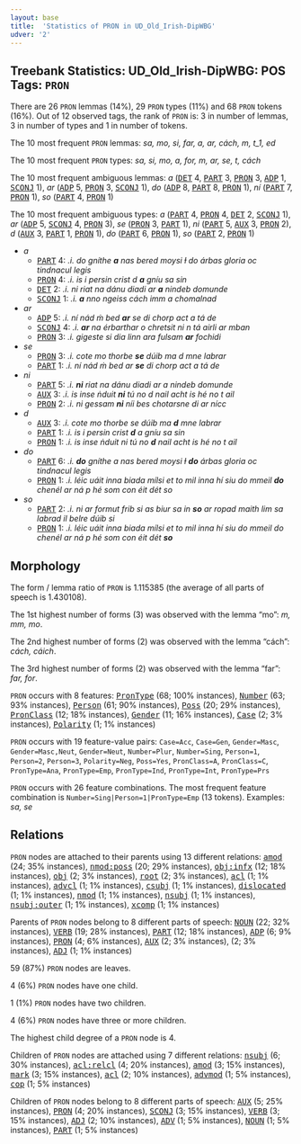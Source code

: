 ```yaml
---
layout: base
title:  'Statistics of PRON in UD_Old_Irish-DipWBG'
udver: '2'
---
```


## Treebank Statistics: UD_Old_Irish-DipWBG: POS Tags: `PRON`

There are 26 `PRON` lemmas (14%), 29 `PRON` types (11%) and 68 `PRON` tokens (16%).
Out of 12 observed tags, the rank of `PRON` is: 3 in number of lemmas, 3 in number of types and 1 in number of tokens.

The 10 most frequent `PRON` lemmas: <em>sa, mo, si, far, a, ar, cách, m, t_1, ed</em>

The 10 most frequent `PRON` types:  <em>sa, si, mo, a, for, m, ar, se, t, cách</em>

The 10 most frequent ambiguous lemmas: <em>a</em> (<tt><a href="sga_dipwbg-pos-DET.html">DET</a></tt> 4, <tt><a href="sga_dipwbg-pos-PART.html">PART</a></tt> 3, <tt><a href="sga_dipwbg-pos-PRON.html">PRON</a></tt> 3, <tt><a href="sga_dipwbg-pos-ADP.html">ADP</a></tt> 1, <tt><a href="sga_dipwbg-pos-SCONJ.html">SCONJ</a></tt> 1), <em>ar</em> (<tt><a href="sga_dipwbg-pos-ADP.html">ADP</a></tt> 5, <tt><a href="sga_dipwbg-pos-PRON.html">PRON</a></tt> 3, <tt><a href="sga_dipwbg-pos-SCONJ.html">SCONJ</a></tt> 1), <em>do</em> (<tt><a href="sga_dipwbg-pos-ADP.html">ADP</a></tt> 8, <tt><a href="sga_dipwbg-pos-PART.html">PART</a></tt> 8, <tt><a href="sga_dipwbg-pos-PRON.html">PRON</a></tt> 1), <em>ní</em> (<tt><a href="sga_dipwbg-pos-PART.html">PART</a></tt> 7, <tt><a href="sga_dipwbg-pos-PRON.html">PRON</a></tt> 1), <em>so</em> (<tt><a href="sga_dipwbg-pos-PART.html">PART</a></tt> 4, <tt><a href="sga_dipwbg-pos-PRON.html">PRON</a></tt> 1)

The 10 most frequent ambiguous types:  <em>a</em> (<tt><a href="sga_dipwbg-pos-PART.html">PART</a></tt> 4, <tt><a href="sga_dipwbg-pos-PRON.html">PRON</a></tt> 4, <tt><a href="sga_dipwbg-pos-DET.html">DET</a></tt> 2, <tt><a href="sga_dipwbg-pos-SCONJ.html">SCONJ</a></tt> 1), <em>ar</em> (<tt><a href="sga_dipwbg-pos-ADP.html">ADP</a></tt> 5, <tt><a href="sga_dipwbg-pos-SCONJ.html">SCONJ</a></tt> 4, <tt><a href="sga_dipwbg-pos-PRON.html">PRON</a></tt> 3), <em>se</em> (<tt><a href="sga_dipwbg-pos-PRON.html">PRON</a></tt> 3, <tt><a href="sga_dipwbg-pos-PART.html">PART</a></tt> 1), <em>ni</em> (<tt><a href="sga_dipwbg-pos-PART.html">PART</a></tt> 5, <tt><a href="sga_dipwbg-pos-AUX.html">AUX</a></tt> 3, <tt><a href="sga_dipwbg-pos-PRON.html">PRON</a></tt> 2), <em>d</em> (<tt><a href="sga_dipwbg-pos-AUX.html">AUX</a></tt> 3, <tt><a href="sga_dipwbg-pos-PART.html">PART</a></tt> 1, <tt><a href="sga_dipwbg-pos-PRON.html">PRON</a></tt> 1), <em>do</em> (<tt><a href="sga_dipwbg-pos-PART.html">PART</a></tt> 6, <tt><a href="sga_dipwbg-pos-PRON.html">PRON</a></tt> 1), <em>so</em> (<tt><a href="sga_dipwbg-pos-PART.html">PART</a></tt> 2, <tt><a href="sga_dipwbg-pos-PRON.html">PRON</a></tt> 1)


* <em>a</em>
  * <tt><a href="sga_dipwbg-pos-PART.html">PART</a></tt> 4: <em>.i. do gníthe <b>a</b> nas bered moysi ɫ do árbas gloria oc tindnacul legis</em>
  * <tt><a href="sga_dipwbg-pos-PRON.html">PRON</a></tt> 4: <em>.i. is i persin crist d <b>a</b> gníu sa sin</em>
  * <tt><a href="sga_dipwbg-pos-DET.html">DET</a></tt> 2: <em>.i. ni riat na dánu diadi ar <b>a</b> nindeb domunde</em>
  * <tt><a href="sga_dipwbg-pos-SCONJ.html">SCONJ</a></tt> 1: <em>.i. <b>a</b> nno ngeiss cách imm a chomalnad</em>
* <em>ar</em>
  * <tt><a href="sga_dipwbg-pos-ADP.html">ADP</a></tt> 5: <em>.i. ní nád ṁ bed <b>ar</b> se di chorp act a tá de</em>
  * <tt><a href="sga_dipwbg-pos-SCONJ.html">SCONJ</a></tt> 4: <em>.i. <b>ar</b> na érbarthar o chretsit ni n tá airli ar mban</em>
  * <tt><a href="sga_dipwbg-pos-PRON.html">PRON</a></tt> 3: <em>.i. gigeste si dia linn ara fulsam <b>ar</b> fochidi</em>
* <em>se</em>
  * <tt><a href="sga_dipwbg-pos-PRON.html">PRON</a></tt> 3: <em>.i. cote mo thorbe <b>se</b> dúib ma d mne labrar</em>
  * <tt><a href="sga_dipwbg-pos-PART.html">PART</a></tt> 1: <em>.i. ní nád ṁ bed ar <b>se</b> di chorp act a tá de</em>
* <em>ni</em>
  * <tt><a href="sga_dipwbg-pos-PART.html">PART</a></tt> 5: <em>.i. <b>ni</b> riat na dánu diadi ar a nindeb domunde</em>
  * <tt><a href="sga_dipwbg-pos-AUX.html">AUX</a></tt> 3: <em>.i. is inse ṅduit <b>ni</b> tú no d nail acht is hé no t ail</em>
  * <tt><a href="sga_dipwbg-pos-PRON.html">PRON</a></tt> 2: <em>.i. ni gessam <b>ni</b> níi bes chotarsne di ar nícc</em>
* <em>d</em>
  * <tt><a href="sga_dipwbg-pos-AUX.html">AUX</a></tt> 3: <em>.i. cote mo thorbe se dúib ma <b>d</b> mne labrar</em>
  * <tt><a href="sga_dipwbg-pos-PART.html">PART</a></tt> 1: <em>.i. is i persin crist <b>d</b> a gníu sa sin</em>
  * <tt><a href="sga_dipwbg-pos-PRON.html">PRON</a></tt> 1: <em>.i. is inse ṅduit ni tú no <b>d</b> nail acht is hé no t ail</em>
* <em>do</em>
  * <tt><a href="sga_dipwbg-pos-PART.html">PART</a></tt> 6: <em>.i. <b>do</b> gníthe a nas bered moysi ɫ <b>do</b> árbas gloria oc tindnacul legis</em>
  * <tt><a href="sga_dipwbg-pos-PRON.html">PRON</a></tt> 1: <em>.i. léic uáit inna biada mílsi et to mil inna hí siu do mmeil <b>do</b> chenél ar ná p hé som con éit dét so</em>
* <em>so</em>
  * <tt><a href="sga_dipwbg-pos-PART.html">PART</a></tt> 2: <em>.i. ni ar formut frib si as biur sa in <b>so</b> ar ropad maith lim sa labrad il belre dúib si</em>
  * <tt><a href="sga_dipwbg-pos-PRON.html">PRON</a></tt> 1: <em>.i. léic uáit inna biada mílsi et to mil inna hí siu do mmeil do chenél ar ná p hé som con éit dét <b>so</b></em>

## Morphology

The form / lemma ratio of `PRON` is 1.115385 (the average of all parts of speech is 1.430108).

The 1st highest number of forms (3) was observed with the lemma “mo”: <em>m, mm, mo</em>.

The 2nd highest number of forms (2) was observed with the lemma “cách”: <em>cách, cáich</em>.

The 3rd highest number of forms (2) was observed with the lemma “far”: <em>far, for</em>.

`PRON` occurs with 8 features: <tt><a href="sga_dipwbg-feat-PronType.html">PronType</a></tt> (68; 100% instances), <tt><a href="sga_dipwbg-feat-Number.html">Number</a></tt> (63; 93% instances), <tt><a href="sga_dipwbg-feat-Person.html">Person</a></tt> (61; 90% instances), <tt><a href="sga_dipwbg-feat-Poss.html">Poss</a></tt> (20; 29% instances), <tt><a href="sga_dipwbg-feat-PronClass.html">PronClass</a></tt> (12; 18% instances), <tt><a href="sga_dipwbg-feat-Gender.html">Gender</a></tt> (11; 16% instances), <tt><a href="sga_dipwbg-feat-Case.html">Case</a></tt> (2; 3% instances), <tt><a href="sga_dipwbg-feat-Polarity.html">Polarity</a></tt> (1; 1% instances)

`PRON` occurs with 19 feature-value pairs: `Case=Acc`, `Case=Gen`, `Gender=Masc`, `Gender=Masc,Neut`, `Gender=Neut`, `Number=Plur`, `Number=Sing`, `Person=1`, `Person=2`, `Person=3`, `Polarity=Neg`, `Poss=Yes`, `PronClass=A`, `PronClass=C`, `PronType=Ana`, `PronType=Emp`, `PronType=Ind`, `PronType=Int`, `PronType=Prs`

`PRON` occurs with 26 feature combinations.
The most frequent feature combination is `Number=Sing|Person=1|PronType=Emp` (13 tokens).
Examples: <em>sa, se</em>


## Relations

`PRON` nodes are attached to their parents using 13 different relations: <tt><a href="sga_dipwbg-dep-amod.html">amod</a></tt> (24; 35% instances), <tt><a href="sga_dipwbg-dep-nmod-poss.html">nmod:poss</a></tt> (20; 29% instances), <tt><a href="sga_dipwbg-dep-obj-infx.html">obj:infx</a></tt> (12; 18% instances), <tt><a href="sga_dipwbg-dep-obj.html">obj</a></tt> (2; 3% instances), <tt><a href="sga_dipwbg-dep-root.html">root</a></tt> (2; 3% instances), <tt><a href="sga_dipwbg-dep-acl.html">acl</a></tt> (1; 1% instances), <tt><a href="sga_dipwbg-dep-advcl.html">advcl</a></tt> (1; 1% instances), <tt><a href="sga_dipwbg-dep-csubj.html">csubj</a></tt> (1; 1% instances), <tt><a href="sga_dipwbg-dep-dislocated.html">dislocated</a></tt> (1; 1% instances), <tt><a href="sga_dipwbg-dep-nmod.html">nmod</a></tt> (1; 1% instances), <tt><a href="sga_dipwbg-dep-nsubj.html">nsubj</a></tt> (1; 1% instances), <tt><a href="sga_dipwbg-dep-nsubj-outer.html">nsubj:outer</a></tt> (1; 1% instances), <tt><a href="sga_dipwbg-dep-xcomp.html">xcomp</a></tt> (1; 1% instances)

Parents of `PRON` nodes belong to 8 different parts of speech: <tt><a href="sga_dipwbg-pos-NOUN.html">NOUN</a></tt> (22; 32% instances), <tt><a href="sga_dipwbg-pos-VERB.html">VERB</a></tt> (19; 28% instances), <tt><a href="sga_dipwbg-pos-PART.html">PART</a></tt> (12; 18% instances), <tt><a href="sga_dipwbg-pos-ADP.html">ADP</a></tt> (6; 9% instances), <tt><a href="sga_dipwbg-pos-PRON.html">PRON</a></tt> (4; 6% instances), <tt><a href="sga_dipwbg-pos-AUX.html">AUX</a></tt> (2; 3% instances),  (2; 3% instances), <tt><a href="sga_dipwbg-pos-ADJ.html">ADJ</a></tt> (1; 1% instances)

59 (87%) `PRON` nodes are leaves.

4 (6%) `PRON` nodes have one child.

1 (1%) `PRON` nodes have two children.

4 (6%) `PRON` nodes have three or more children.

The highest child degree of a `PRON` node is 4.

Children of `PRON` nodes are attached using 7 different relations: <tt><a href="sga_dipwbg-dep-nsubj.html">nsubj</a></tt> (6; 30% instances), <tt><a href="sga_dipwbg-dep-acl-relcl.html">acl:relcl</a></tt> (4; 20% instances), <tt><a href="sga_dipwbg-dep-amod.html">amod</a></tt> (3; 15% instances), <tt><a href="sga_dipwbg-dep-mark.html">mark</a></tt> (3; 15% instances), <tt><a href="sga_dipwbg-dep-acl.html">acl</a></tt> (2; 10% instances), <tt><a href="sga_dipwbg-dep-advmod.html">advmod</a></tt> (1; 5% instances), <tt><a href="sga_dipwbg-dep-cop.html">cop</a></tt> (1; 5% instances)

Children of `PRON` nodes belong to 8 different parts of speech: <tt><a href="sga_dipwbg-pos-AUX.html">AUX</a></tt> (5; 25% instances), <tt><a href="sga_dipwbg-pos-PRON.html">PRON</a></tt> (4; 20% instances), <tt><a href="sga_dipwbg-pos-SCONJ.html">SCONJ</a></tt> (3; 15% instances), <tt><a href="sga_dipwbg-pos-VERB.html">VERB</a></tt> (3; 15% instances), <tt><a href="sga_dipwbg-pos-ADJ.html">ADJ</a></tt> (2; 10% instances), <tt><a href="sga_dipwbg-pos-ADV.html">ADV</a></tt> (1; 5% instances), <tt><a href="sga_dipwbg-pos-NOUN.html">NOUN</a></tt> (1; 5% instances), <tt><a href="sga_dipwbg-pos-PART.html">PART</a></tt> (1; 5% instances)


